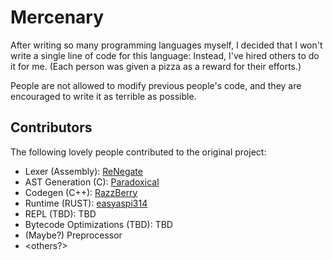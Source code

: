 # Mercenary

After writing so many programming languages myself, I decided that I won't write a single line of code for this language: Instead, I've hired others to do it for me. (Each person was given a pizza as a reward for their efforts.)

People are not allowed to modify previous people's code, and they are encouraged to write it as terrible as possible.

## Contributors
The following lovely people contributed to the original project:

- Lexer (Assembly): [ReNegate](https://github.com/RealNeGate)
- AST Generation (C): [Paradoxical](https://github.com/ThePuzzlemaker/)
- Codegen (C++): [RazzBerry](??)
- Runtime (RUST): [easyaspi314](https://github.com/easyaspi314)
- REPL (TBD): TBD
- Bytecode Optimizations (TBD): TBD
- (Maybe?) Preprocessor
- <others?>
